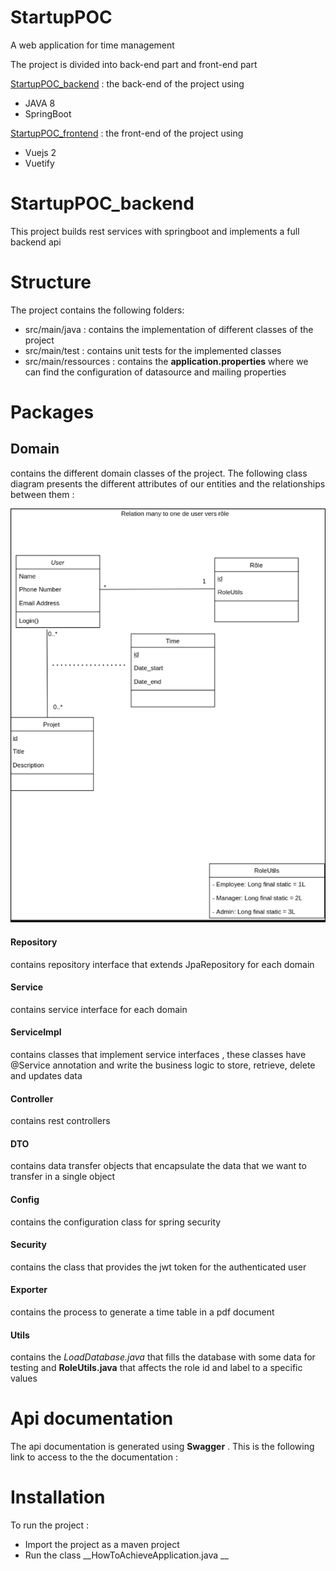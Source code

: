 # StartupPOC 

A web application for time management  

The project is divided into back-end part and front-end part  


[StartupPOC_backend](https://github.com/TahaAlamiIdrissi/StartupPOC_backend) : the back-end of the project using 
 
 - JAVA 8
 - SpringBoot
 
[StartupPOC_frontend](https://github.com/TahaAlamiIdrissi/StartupPOC_frontend) : the front-end of the project using 
 
 - Vuejs 2
 - Vuetify 
 
# StartupPOC_backend

This project builds rest services with springboot and implements a full backend api 

# Structure
The project contains the following folders: 

- src/main/java : contains the implementation of  different classes  of the project
- src/main/test : contains unit tests for the implemented classes
- src/main/ressources : contains the __application.properties__ where we can find the configuration of  datasource and mailing properties

# Packages 

## Domain
contains the different domain classes of the project. The following class diagram presents the different attributes of our entities and the relationships between them :  

![](poc_class_diagram.png)

#### Repository
contains repository interface that extends JpaRepository for each domain 

#### Service
contains service interface for each domain 

#### ServiceImpl
contains classes that implement service interfaces , these classes have @Service annotation and write the business logic to store, retrieve, delete and updates data

#### Controller
contains rest controllers

#### DTO 
contains data transfer objects that encapsulate the data that we want to transfer in a single object

#### Config
contains the configuration class for spring security

#### Security
contains the class that provides the jwt token for the authenticated  user

#### Exporter 
contains the process to generate a time table in a pdf document

#### Utils
contains the _LoadDatabase.java_ that fills the database with some data for testing  and __RoleUtils.java__ that affects the role id and label to a specific values

# Api documentation

The api documentation is generated using __Swagger__ . 
This is the following link to access to the the documentation : 

# Installation 

To run the project  : 

- Import the project as a maven project 
- Run the class __HowToAchieveApplication.java __ 



 
 




